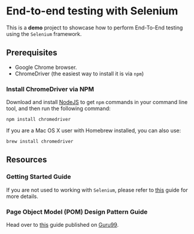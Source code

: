 # End-to-end testing with Selenium

This is a **demo** project to showcase how to perform End-To-End testing using the `Selenium` 
framework.

## Prerequisites

- Google Chrome browser.
- ChromeDriver (the easiest way to install it is via `npm`)

### Install ChromeDriver via NPM

Download and install [NodeJS](https://nodejs.org/en/download/) to get `npm` commands in your command line tool, and then
run the following command:

`npm install chromedriver`

If you are a Mac OS X user with Homebrew installed, you can also use:

`brew install chromedriver`

## Resources

### Getting Started Guide

If you are not used to working with `Selenium`, please refer to [this](https://github.com/SeleniumHQ/selenium/wiki/Getting-Started) 
guide for more details.

### Page Object Model (POM) Design Pattern Guide

Head over to [this](https://www.guru99.com/page-object-model-pom-page-factory-in-selenium-ultimate-guide.html)
guide published on [Guru99](https://www.guru99.com).